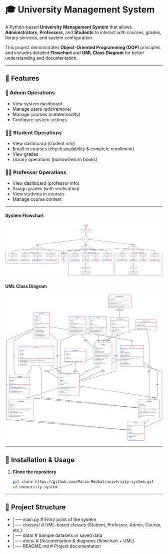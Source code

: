 # 🎓 University Management System

A Python-based **University Management System** that allows **Administrators**, **Professors**, and **Students** to interact with courses, grades, library services, and system configuration.  

This project demonstrates **Object-Oriented Programming (OOP)** principles and includes detailed **Flowchart** and **UML Class Diagram** for better understanding and documentation.

---

## 📝 Features

### 🔑 Admin Operations
- View system dashboard  
- Manage users (add/remove)  
- Manage courses (create/modify)  
- Configure system settings  

### 👩‍🎓 Student Operations
- View dashboard (student info)  
- Enroll in courses (check availability & complete enrollment)  
- View grades  
- Library operations (borrow/return books)  

### 👨‍🏫 Professor Operations
- View dashboard (professor info)  
- Assign grades (with verification)  
- View students in courses  
- Manage course content  

---

#### System Flowchart  
![Flowchart](docs/mermaid_flowchart.png.png)

#### UML Class Diagram  
![UML Diagram](docs/mermaid_uml.png.png)

---

## 🚀 Installation & Usage

1. **Clone the repository**
   ```bash
   git clone https://github.com/Maria-Medhat/university-system.git
   cd university-system

---

## 📂 Project Structure 
- │── main.py        # Entry point of the system
- │── classes/       # UML-based classes (Student, Professor, Admin, Course, etc.)
- │── data/          # Sample datasets or saved data
- │── docs/          # Documentation & diagrams (flowchart + UML)
- │── README.md      # Project documentation
